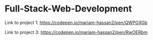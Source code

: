 # Full-Stack-Web-Development


Link to project 1:
https://codepen.io/mariam-hassan2/pen/QWPGXGb

Link to project 3:
https://codepen.io/mariam-hassan2/pen/RwOERbm
